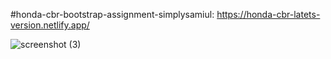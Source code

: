 #honda-cbr-bootstrap-assignment-simplysamiul:
https://honda-cbr-latets-version.netlify.app/




![screenshot (3)](https://user-images.githubusercontent.com/76746810/129863430-7ed1fd6b-d81c-4c66-ba81-e21a2caab22f.png)

